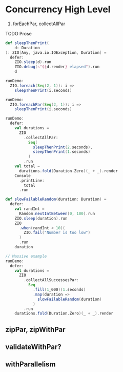 # Concurrency High Level

1. forEachPar, collectAllPar

TODO Prose

```scala mdoc
def sleepThenPrint(
    d: Duration
): ZIO[Any, java.io.IOException, Duration] =
  defer:
    ZIO.sleep(d).run
    ZIO.debug(s"${d.render} elapsed").run
    d
```

```scala mdoc
runDemo:
  ZIO.foreach(Seq(2, 1)): i =>
    sleepThenPrint(i.seconds)
```

```scala mdoc
runDemo:
  ZIO.foreachPar(Seq(2, 1)): i =>
    sleepThenPrint(i.seconds)
```


```scala mdoc
runDemo:
  defer:
    val durations =
      ZIO
        .collectAllPar:
          Seq(
            sleepThenPrint(2.seconds),
            sleepThenPrint(1.seconds)
          )
        .run
    val total =
      durations.fold(Duration.Zero)(_ + _).render
    Console
      .printLine:
        total
      .run
```



```scala mdoc
def slowFailableRandom(duration: Duration) =
  defer:
    val randInt =
      Random.nextIntBetween(0, 100).run
    ZIO.sleep(duration).run
    ZIO
      .when(randInt < 10)(
        ZIO.fail("Number is too low")
      )
      .run
    duration

// Massive example
runDemo:
  defer:
    val durations =
      ZIO
        .collectAllSuccessesPar:
          Seq
            .fill(1_000)(1.seconds)
            .map(duration =>
              slowFailableRandom(duration)
            )
        .run
    durations.fold(Duration.Zero)(_ + _).render
```

## zipPar, zipWithPar

## validateWithPar?

## withParallelism
